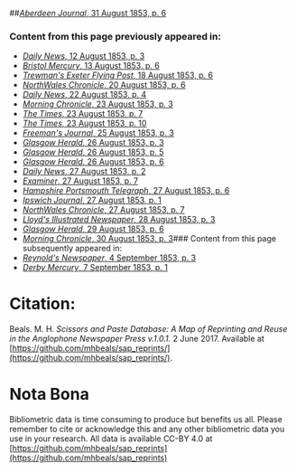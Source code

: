 ##[*Aberdeen Journal*, 31 August 1853, p. 6](https://mhbeals.github.io/sap_html/Aberdeen-Journal/Aberdeen-Journal-31-August-1853-p-6)

### Content from this page previously appeared in:
+ [*Daily News*, 12 August 1853, p. 3](https://mhbeals.github.io/sap_html/Daily-News/Daily-News-12-August-1853-p-3)
+ [*Bristol Mercury*, 13 August 1853, p. 6](https://mhbeals.github.io/sap_html/Bristol-Mercury/Bristol-Mercury-13-August-1853-p-6)
+ [*Trewman's Exeter Flying Post*, 18 August 1853, p. 6](https://mhbeals.github.io/sap_html/Trewman's-Exeter-Flying-Post/Trewman's-Exeter-Flying-Post-18-August-1853-p-6)
+ [*NorthWales Chronicle*, 20 August 1853, p. 6](https://mhbeals.github.io/sap_html/NorthWales-Chronicle/NorthWales-Chronicle-20-August-1853-p-6)
+ [*Daily News*, 22 August 1853, p. 4](https://mhbeals.github.io/sap_html/Daily-News/Daily-News-22-August-1853-p-4)
+ [*Morning Chronicle*, 23 August 1853, p. 3](https://mhbeals.github.io/sap_html/Morning-Chronicle/Morning-Chronicle-23-August-1853-p-3)
+ [*The Times*, 23 August 1853, p. 7](https://mhbeals.github.io/sap_html/The-Times/The-Times-23-August-1853-p-7)
+ [*The Times*, 23 August 1853, p. 10](https://mhbeals.github.io/sap_html/The-Times/The-Times-23-August-1853-p-10)
+ [*Freeman's Journal*, 25 August 1853, p. 3](https://mhbeals.github.io/sap_html/Freeman's-Journal/Freeman's-Journal-25-August-1853-p-3)
+ [*Glasgow Herald*, 26 August 1853, p. 3](https://mhbeals.github.io/sap_html/Glasgow-Herald/Glasgow-Herald-26-August-1853-p-3)
+ [*Glasgow Herald*, 26 August 1853, p. 5](https://mhbeals.github.io/sap_html/Glasgow-Herald/Glasgow-Herald-26-August-1853-p-5)
+ [*Glasgow Herald*, 26 August 1853, p. 6](https://mhbeals.github.io/sap_html/Glasgow-Herald/Glasgow-Herald-26-August-1853-p-6)
+ [*Daily News*, 27 August 1853, p. 2](https://mhbeals.github.io/sap_html/Daily-News/Daily-News-27-August-1853-p-2)
+ [*Examiner*, 27 August 1853, p. 7](https://mhbeals.github.io/sap_html/Examiner/Examiner-27-August-1853-p-7)
+ [*Hampshire Portsmouth Telegraph*, 27 August 1853, p. 6](https://mhbeals.github.io/sap_html/Hampshire-Portsmouth-Telegraph/Hampshire-Portsmouth-Telegraph-27-August-1853-p-6)
+ [*Ipswich Journal*, 27 August 1853, p. 1](https://mhbeals.github.io/sap_html/Ipswich-Journal/Ipswich-Journal-27-August-1853-p-1)
+ [*NorthWales Chronicle*, 27 August 1853, p. 7](https://mhbeals.github.io/sap_html/NorthWales-Chronicle/NorthWales-Chronicle-27-August-1853-p-7)
+ [*Lloyd's Illustrated Newspaper*, 28 August 1853, p. 3](https://mhbeals.github.io/sap_html/Lloyd's-Illustrated-Newspaper/Lloyd's-Illustrated-Newspaper-28-August-1853-p-3)
+ [*Glasgow Herald*, 29 August 1853, p. 6](https://mhbeals.github.io/sap_html/Glasgow-Herald/Glasgow-Herald-29-August-1853-p-6)
+ [*Morning Chronicle*, 30 August 1853, p. 3](https://mhbeals.github.io/sap_html/Morning-Chronicle/Morning-Chronicle-30-August-1853-p-3)### Content from this page subsequently appeared in:
+ [*Reynold's Newspaper*, 4 September 1853, p. 3](https://mhbeals.github.io/sap_html/Reynold's-Newspaper/Reynold's-Newspaper-4-September-1853-p-3)
+ [*Derby Mercury*, 7 September 1853, p. 1](https://mhbeals.github.io/sap_html/Derby-Mercury/Derby-Mercury-7-September-1853-p-1)
                    
# Citation: 

Beals. M. H. *Scissors and Paste Database: A Map of Reprinting and Reuse in the Anglophone Newspaper Press v.1.0.1.* 2 June 2017. Available at [https://github.com/mhbeals/sap_reprints/](https://github.com/mhbeals/sap_reprints/). 
                    
# Nota Bona

Bibliometric data is time consuming to produce but benefits us all. Please remember to cite or acknowledge this and any other bibliometric data you use in your research. All data is available CC-BY 4.0 at [https://github.com/mhbeals/sap_reprints](https://github.com/mhbeals/sap_reprints)